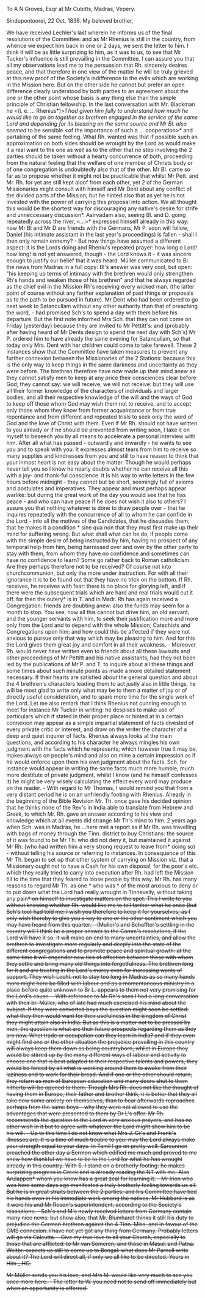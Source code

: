 To A N Groves, Esqr at Mr Cubitts, Madras, Vepery.

 Sindupontoorei, 22 Oct. 1836.
My beloved brother,

We have received Lechler's last wherein he informs us of the final resolutions of the Committee: and as Mr Rhenius is still in the country, from whence we expect him back in one or 2 days, we sent the letter to him. I think it will be as little surprizing to him, as it was to us, to see that Mr Tucker's influence is still prevailing in the Committee. I can assure you that all my observations lead me to the persuasion that Rh. sincerely desires peace, and that therefore in one view of the matter he will be truly grieved at this new proof of the Society's indifference to the evils which are working in the Mission here. But on the other side he cannot but prefer an open difference clearly understood by both parties to an agreement about the one or the other point whose basis is any thing else than the simple principle of Christian fellowship. In the last conversation with Mr. Blackman he <(i. e. ... Rhenius*)>*1 had given him fully to understand how much he would like to go on together as brethren engaged in the service of the same Lord and depending for its blessing on the same source and Mr Bl. also seemed <quite>* to be sensible <of the importance of such a ... cooperation>* and partaking of the same feeling. What Rh. wanted was that if possible such an approximation on both sides should be wrought by the Lord as would make it a real want to the one as well as to the other that no step involving the 2 parties should be taken without a hearty concurrence of both, proceeding from the natural feeling that the welfare of one member of Christs body or of one congregation is undoubtedly also that of the other. Mr Bl. came so far as to propose whether it might not be practicable that whilst Mr Pett. and Mr. Rh. for yet are still kept aloof from each other, yet 2 of the German Missionaries might consult with himself and Mr Dent about any conflict of the divided parts of the Mission; but he hinted also that as yet he is not invested with the power of carrying this proposal into action. We all thought this would be the shortest way for discouraging any native's desire for strife and unneccessary discussion*. Asirvadam also, seeing Bl. and D. going repeatedly across the river, <...>* expressed himself already in this way: now Mr Bl and Mr D are friends with the Germans, Mr P. soon will follow, Daniel (his intimate assistant in the last year's proceedings) is fallen - shall I then only remain ennemy? - But now things have assumed a different aspect: it is the Lords doing and Rheniu's repeated prayer: how long o Lord! how long! is not yet answered, though - the Lord knows it - it was sincere enough to justify our belief that it was heard. Müller communicated to Bl. the news from Madras in a full copy: Bl's answer was very cool, but open: "his keeping up terms of intimacy with the brethren would only strengthen Rh's hands and weaken those of his brethren" and that he always regarded as the chief evil in the Mission Rh's receiving every wicked man. (the latter point of course without any farther explanation of past things or proposals as to the path to be pursued in future). Mr Dent who had been ordered to go next week to Satancullam without any other authority than that of preaching the word, - had promised Sch's to spend a day with them before his departure. But the first note informed Mrs Sch. that they can not come on Friday (yesterday) because they are invited to Mr Pettitt's: and (probably after having heard of Mr Dents design to spend the next day with Sch's) Mr P. ordered him to have already the same evening for Satancullam, so that today only Mrs. Dent with her children could come to take farewell. These 2 instances show that the Committee have taken measures to prevent any further connexion between the Missionaries of the 2 Stations: because this is the only way to keep things in the same darkness and uncertainty as they were before. The brethren therefore have now made up their mind anew as they cannot satisfy men to keep at any price their consciences clear before God; they cannot say: we will receive, we will not receive: but they will use all their former knowledge of the characters of individuals and larger bodies, and all their respective knowledge of the will and the ways of God to keep off those whom God may wish them not to receive, and to accept only those whom they know from former acquaintance or from true repentance and from different and repeated trials to seek only the word of God and the love of Christ with them. Even if Mr Rh. should not have written to you already or if he should be prevented from writing soon, I take it on myself to beseech you by all means to accelerate a personal interview with him. After all what has passed - outwardly and inwardly - he wants to see you and to speak with you. It expresses almost tears from him to receive so many supplies and kindnesses from you and still to have reason to think that your inmost heart is not easy about the matter. Though he would perhaps never tell you so I know he nearly doubts whether he can receive all this with a joy- and thank-ful conscience. It is his way to write letters in the few hours before midnight - they cannot but be short, seemingly full of axioms and postulates and imperatives. They appear and must perhaps appear warlike: but during the great work of the day you would see that he has peace - and who can have peace if he does not wish it also to others? I assure you that nothing whatever is done to draw people over - that he inquires repeatedly with the concurrence of all to whom he can confide in the Lord - into all the motives of the Candidates, that he dissuades them, that he makes it a condition <a>* sine qua non that they must first make up their mind for suffering wrong. But what shall what can he do, if people come with the simple desire of being instructed by him, having no prospect of any temporal help from him, being harrassed over and over by the other party to stay with them, from whom they have no confidence and sometimes can have no confidence to learn? Some go rather back to Roman catholicism. Are they perhaps therefore not to be received? Of course not into churchcommunion, but only the more under instruction. For with all their ignorance it is to be found out that they have no trick on the bottom. If Rh. receives, he receives with fear: there is no place for glorying left, and if there were the subsequent trials which are hard and real trials would cut it off. for then the outery* is in T. and in Madr. Rh has again received a Congregation: friends are doubting anew: also the funds may seem for a month to stop. You see, how all this cannot but drive him, an old servant, and the younger servants with him, to seek their justification more and more only from the Lord and to depend with the whole Mission, Catechists and Congregations upon him: and how could this be affected if they were not anxious to pursue only that way which may be pleasing to him. And for this the Lord gives them great joy and comfort in all their weakness. - Moreover Rh. would never have written even to friends about all these lawsuits and other proceedings of Mr Pettitt and his native assistants, had they not been led by the publications of Mr P. and T. to inquire about all these things and some times about such minute points as made a more detailed statement necessary. If their hearts are satisfied about the general question and about the 4 brethren's characters leading them to act justly also in little things, he will be most glad to write only what may be to them a matter of joy or of directly useful consideration, and to spare more time for the single work of the Lord. Let me also remark that I think Rhenius not cunning enough to meet for instance Mr Tucker in writing: he despises to make use of particulars which if stated in their proper place or hinted at in a certain connexion may appear as a simple impartial statement of facts divested of every private critic or interest, and draw on the writer the character of a deep and quiet inquirer of facts. Rhenius always looks at the main questions, and according to his character he always mingles his own judgment with the facts which he represents; which however true it may be, makes always on people's mind and also on mine a certain impression as if he would enforce upon them his own judgment about the facts. Sch. for instance would appear in writing the same facts much more humble, much more destitute of private judgment, whilst I know (and he himself confesses it) he might be very wisely calculating the effect every word may produce on the reader. - With regard to Mr Thomas, I would remind you that from a very distant period he is on an unfriendly footing with Rhenius. Already in the beginning of the Bible Revision Mr. Th. once gave his decided opinion that he thinks none of the Rev's in India able to translate from Hebrew and Greek, to which Mr. Rh. gave an answer according to his view and knowledge which at all events did strange Mr Th's mind to him. 2 years ago when Sch. was in Madras, he ...here met a report as if Mr Rh. was travelling with bags of money through the Tinn. district to buy Christians: the source of it was found to be Mr Th. who did not deny it, but maintained it against Mr Rh. (who had written him a very strong request to leave from* doing so) - without telling his source or referring to instances. In consequence of this Mr Th. began to set up that other system of carrying on Mission viz. that a Missionary ought not to have a Cash for his own disposal, for the poor's etc. which they really tried to carry into execution after Rh. had left the Mission till to the time that they feared to loose people by this way. Mr Rh. has many reasons to regard Mr Th. as one <of those>* who was <were>* of the most anxious to deny or to put down what the Lord had really wrought in Tinnevelly, without taking any pain<s>* on himself to investigate matters on the spot. This I write to you without knowing whether Rh. would like me to tell farther what he once (but Sch's too) had told me: I wish you therefore to keep it for yourselves, as I only wish thereby to give you a key to one or the other sentiment which you may have heard from this quarter. - (Muller's and Schaffter's settling in the country will I think be a proper answer to the Comm's resolutions, if the Lord will have it so. It will make an end to many uncertainties, and allow the brethren to investigate more regularly and deeply into the state of the different congregations and to promote peace and spiritual growth: at the same time it will engender new ties of affection between those with whom they settle and bring many old things into forgetfulness. The brethren long for it and are trusting in the Lord's mercy even for increasing wants of support. They wish Lechl. not to stay too long in Madras as so many hands more might here be filled with labour and as a momentaneous ministry in a place before quite unknown to Br L. appears to them not very promising for the Lord's cause. - 
With reference to Mr Rh's sons I had a long conversation with their br. Müller, who of late had much exercised his mind about the subject. If they were converted boys the question might soon be settled: what they then would want for their usefulness in the kingdom of Christ they might attain also in India. But as this is a matter not to be pressed by men, the question is what are their future prospects regarding them as they are now. What trade or occupation can they learn in India? and if they even might find one or the other situation the prejudice prevailing in this country will always keep them down as being countryborn, whilst in Europe they would be stirred up by the many different ways of labour and activity to choose one that is best adapted to their respective talents and powers, they would be forced by all what is working around them to awake from their laziness and to work for their bread. And if one or the other should return, they return as men of European education and many doors shut to them hitherto will be opened to them. Though Mrs Rh. does not like the thought of having them in Europe, their father and brother think, it is better that they all take now some anxiety on themselves, than to hear afterwards reproaches perhaps from the same boys - why they were not allowed to use the advantages that were presented to them by Dr L's offer. Mr Rh. recommends the question to the Lord in very anxious prayers, and has no other wish in it but to agree with whatever the Lord might show him to be his will. - Up to this time I do not know what Mrs J. Gr's and Frank's illnesses are. It is a time of much trouble to you: may the Lord always make your strength equal to your days. In Tamil I go on pretty well: Sarcunnen preached the other day a Sermon which edified me much and proved to me anew how thankful we have to be to the Lord for what he has wrought already in this country. With S. I stand on a brotherly footing: he makes surprizing progress in Greek and is already reading the NT with me. Also Arulappen* whom you know has a great zeal for learning it. - Mr Irion who was here some days ago manifested a truly brotherly feeling towards us all. But he is in great straits between the 2 parties: and his Committee have tied his hands even in his immediate work among the natives. Mr Hubbard is as it were his and Mr Rosen's superintendent, according to the Society's resolutions. - Sch's and M's newly received letters from Germany contain many nice news: but show also, that Mr. Blumhardt thinks it still his duty to prejudice the German brethren against the 4 Tinn. Miss. and in favour of the CMS connexion. I have not yet got any thing from Germany. Probably letters will go via Calcutta. - Give my true love to all your Church, especially to those that are afflicted: to Mr van Someren, and those in Masul. and Patna. Weitbr. expects us still to come up to Bengal: what does Mr Parnell write about it? The Lord will direct all, if only we all like to be directed. Yours in Him _ HG.

Mr Müller sends you his love, and Mrs M. would like very much to see you once more here. - The letter to W. you need not to send off immediately but when an opportunity is offerred.

